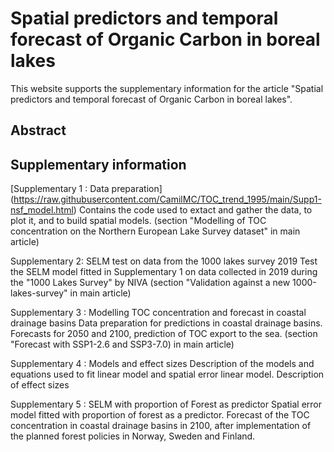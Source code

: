 # Spatial predictors and temporal forecast of Organic Carbon in boreal lakes


This website supports the supplementary information for the article "Spatial predictors and temporal forecast of Organic Carbon in boreal lakes".

## Abstract

## Supplementary information

[Supplementary 1 : Data preparation] (https://raw.githubusercontent.com/CamilMC/TOC_trend_1995/main/Supp1-nsf_model.html)
Contains the code used to extact and gather the data, to plot it, and to build spatial models.
(section "Modelling of TOC concentration on the Northern European Lake Survey dataset" in main article)

Supplementary 2: SELM test on data from the 1000 lakes survey 2019
Test the SELM model fitted in Supplementary 1 on data collected in 2019 during the "1000 Lakes Survey" by NIVA
(section "Validation against a new 1000-lakes-survey" in main article)

Supplementary 3 : Modelling TOC concentration and forecast in coastal drainage basins
Data preparation for predictions in coastal drainage basins. Forecasts for 2050 and 2100, prediction of TOC export to the sea.
(section "Forecast with SSP1-2.6 and SSP3-7.0) in main article)

Supplementary 4 : Models and effect sizes
Description of the models and equations used to fit linear model and spatial error linear model. Description of effect sizes

Supplementary 5 : SELM with proportion of Forest as predictor
Spatial error model fitted with proportion of forest as a predictor. Forecast of the TOC concentration in coastal drainage basins in 2100, after implementation of the planned forest policies in Norway, Sweden and Finland. 
